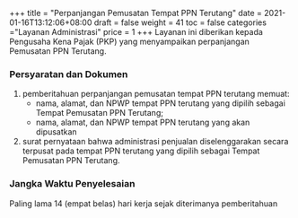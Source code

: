 +++
title = "Perpanjangan Pemusatan Tempat PPN Terutang"
date = 2021-01-16T13:12:06+08:00
draft = false
weight = 41
toc = false
categories ="Layanan Administrasi"
price = 1
+++
Layanan ini diberikan kepada Pengusaha Kena Pajak (PKP) yang menyampaikan perpanjangan Pemusatan PPN Terutang.

### Persyaratan dan Dokumen
1. pemberitahuan perpanjangan pemusatan tempat PPN terutang memuat:
    - nama, alamat, dan NPWP tempat PPN terutang yang dipilih sebagai Tempat Pemusatan PPN Terutang;
    - nama, alamat, dan NPWP tempat PPN terutang yang akan dipusatkan
2. surat pernyataan bahwa administrasi penjualan diselenggarakan secara terpusat pada tempat PPN terutang yang dipilih sebagai Tempat Pemusatan PPN Terutang.

### Jangka Waktu Penyelesaian
Paling lama 14 (empat belas) hari kerja sejak diterimanya pemberitahuan